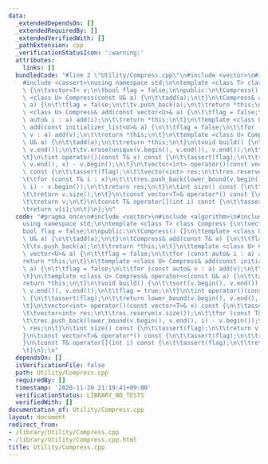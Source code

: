 ```yaml
---
data:
  _extendedDependsOn: []
  _extendedRequiredBy: []
  _extendedVerifiedWith: []
  _pathExtension: cpp
  _verificationStatusIcon: ':warning:'
  attributes:
    links: []
  bundledCode: "#line 2 \"Utility/Compress.cpp\"\n#include <vector>\n#include <algorithm>\n\
    #include <cassert>\nusing namespace std;\n\ntemplate <class T> class Compress\
    \ {\n\tvector<T> v;\n\tbool flag = false;\n\npublic:\n\tCompress() {}\n\ttemplate\
    \ <class U> Compress(const U& a) {\n\t\tadd(a);\n\t}\n\tCompress& add(const T&\
    \ a) {\n\t\tflag = false;\n\t\tv.push_back(a);\n\t\treturn *this;\n\t}\n\ttemplate\
    \ <class U> Compress& add(const vector<U>& a) {\n\t\tflag = false;\n\t\tfor (const\
    \ auto& i : a) add(i);\n\t\treturn *this;\n\t}\n\ttemplate <class U> Compress&\
    \ add(const initializer_list<U>& a) {\n\t\tflag = false;\n\t\tfor (const auto&\
    \ v : a) add(v);\n\t\treturn *this;\n\t}\n\ttemplate <class U> Compress& operator<<(const\
    \ U& a) {\n\t\tadd(a);\n\t\treturn *this;\n\t}\n\tvoid build() {\n\t\tsort(v.begin(),\
    \ v.end());\n\t\tv.erase(unique(v.begin(), v.end()), v.end());\n\t\tflag = true;\n\
    \t}\n\tint operator()(const T& x) const {\n\t\tassert(flag);\n\t\treturn lower_bound(v.begin(),\
    \ v.end(), x) - v.begin();\n\t}\n\tvector<int> operator()(const vector<T>& x)\
    \ const {\n\t\tassert(flag);\n\t\tvector<int> res;\n\t\tres.reserve(x.size());\n\
    \t\tfor (const T& i : x)\n\t\t\tres.push_back(lower_bound(v.begin(), v.end(),\
    \ i) - v.begin());\n\t\treturn res;\n\t}\n\tint size() const {\n\t\tassert(flag);\n\
    \t\treturn v.size();\n\t}\n\tconst vector<T>& operator*() const {\n\t\tassert(flag);\n\
    \t\treturn v;\n\t}\n\tconst T& operator[](int i) const {\n\t\tassert(flag);\n\t\
    \treturn v[i];\n\t}\n};\n"
  code: "#pragma once\n#include <vector>\n#include <algorithm>\n#include <cassert>\n\
    using namespace std;\n\ntemplate <class T> class Compress {\n\tvector<T> v;\n\t\
    bool flag = false;\n\npublic:\n\tCompress() {}\n\ttemplate <class U> Compress(const\
    \ U& a) {\n\t\tadd(a);\n\t}\n\tCompress& add(const T& a) {\n\t\tflag = false;\n\
    \t\tv.push_back(a);\n\t\treturn *this;\n\t}\n\ttemplate <class U> Compress& add(const\
    \ vector<U>& a) {\n\t\tflag = false;\n\t\tfor (const auto& i : a) add(i);\n\t\t\
    return *this;\n\t}\n\ttemplate <class U> Compress& add(const initializer_list<U>&\
    \ a) {\n\t\tflag = false;\n\t\tfor (const auto& v : a) add(v);\n\t\treturn *this;\n\
    \t}\n\ttemplate <class U> Compress& operator<<(const U& a) {\n\t\tadd(a);\n\t\t\
    return *this;\n\t}\n\tvoid build() {\n\t\tsort(v.begin(), v.end());\n\t\tv.erase(unique(v.begin(),\
    \ v.end()), v.end());\n\t\tflag = true;\n\t}\n\tint operator()(const T& x) const\
    \ {\n\t\tassert(flag);\n\t\treturn lower_bound(v.begin(), v.end(), x) - v.begin();\n\
    \t}\n\tvector<int> operator()(const vector<T>& x) const {\n\t\tassert(flag);\n\
    \t\tvector<int> res;\n\t\tres.reserve(x.size());\n\t\tfor (const T& i : x)\n\t\
    \t\tres.push_back(lower_bound(v.begin(), v.end(), i) - v.begin());\n\t\treturn\
    \ res;\n\t}\n\tint size() const {\n\t\tassert(flag);\n\t\treturn v.size();\n\t\
    }\n\tconst vector<T>& operator*() const {\n\t\tassert(flag);\n\t\treturn v;\n\t\
    }\n\tconst T& operator[](int i) const {\n\t\tassert(flag);\n\t\treturn v[i];\n\
    \t}\n};\n"
  dependsOn: []
  isVerificationFile: false
  path: Utility/Compress.cpp
  requiredBy: []
  timestamp: '2020-11-20 21:19:41+09:00'
  verificationStatus: LIBRARY_NO_TESTS
  verifiedWith: []
documentation_of: Utility/Compress.cpp
layout: document
redirect_from:
- /library/Utility/Compress.cpp
- /library/Utility/Compress.cpp.html
title: Utility/Compress.cpp
---
```

